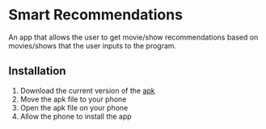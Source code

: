# Smart Recommendations
An app that allows the user to get movie/show recommendations based on movies/shows that the user inputs to the program.

## Installation
1. Download the current version of the [apk](https://github.com/Smart-Recommendations/Smart-Recommendations/releases/tag/v0.0.1)
2. Move the apk file to your phone
3. Open the apk file on your phone
4. Allow the phone to install the app
